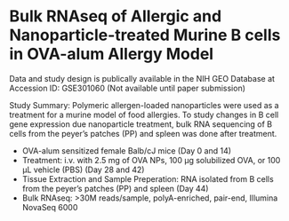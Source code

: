 # Bulk RNAseq of Allergic and Nanoparticle-treated Murine B cells in OVA-alum Allergy Model

Data and study design is publically available in the NIH GEO Database at Accession ID: GSE301060 (Not available until paper submission)

Study Summary: 
Polymeric allergen-loaded nanoparticles were used as a treatment for a murine model of food allergies. To study changes in B cell gene expression due nanoparticle treatment, bulk RNA sequencing of B cells from the peyer’s patches (PP) and spleen was done after treatment. 

- OVA-alum sensitized female Balb/cJ mice (Day 0 and 14)
- Treatment: i.v. with 2.5 mg of OVA NPs, 100 µg solubilized OVA, or 100 µL vehicle (PBS) (Day 28 and 42)
- Tissue Extraction and Sample Preperation: RNA isolated from B cells from the peyer’s patches (PP) and spleen (Day 44)
- Bulk RNAseq: >30M reads/sample, polyA-enriched, pair-end, Illumina NovaSeq 6000
